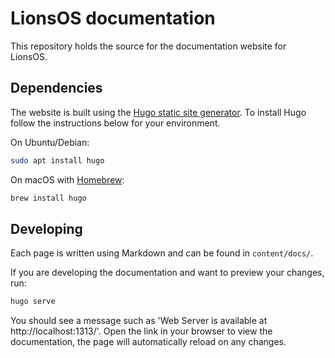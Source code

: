 # LionsOS documentation

This repository holds the source for the documentation website for LionsOS.

## Dependencies

The website is built using the [Hugo static site generator](https://gohugo.io/). To install
Hugo follow the instructions below for your environment.

On Ubuntu/Debian:
```sh
sudo apt install hugo
```

On macOS with [Homebrew](https://brew.sh/):
```sh
brew install hugo
```

## Developing

Each page is written using Markdown and can be found in `content/docs/`.

If you are developing the documentation and want to preview your changes, run:
```sh
hugo serve
```

You should see a message such as 'Web Server is available at http://localhost:1313/'.
Open the link in your browser to view the documentation, the page will automatically
reload on any changes.
